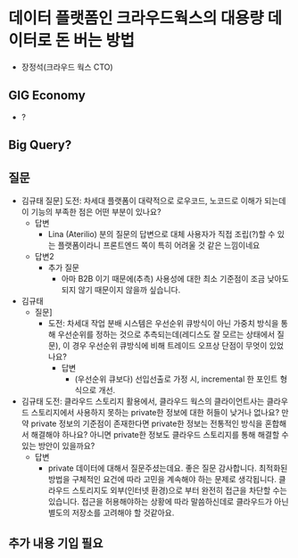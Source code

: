 # 데이터 플랫폼인 크라우드웍스의 대용량 데이터로 돈 버는 방법
 - 장정석(크라우드 웍스 CTO)

## GIG Economy
 - ?

## Big Query? 

## 질문
 - 김규태
    질문] 도전: 차세대 플랫폼이 대략적으로 로우코드, 노코드로 이해가 되는데 이 기능의 부족한 점은 어떤 부분이 있나요?
     - 답변
       - Lina (Aterilio) 분의 질문의 답변으로 대체
            ​사용자가 직접 조립(?)할 수 있는 플랫폼이라니 프론트엔드 쪽이 특히 어려울 것 같은 느낌이네요
     - 답변2
        - 추가 질문
          - 아마 B2B 이기 때문에(추측) 사용성에 대한 최소 기준점이 조금 낮아도 되지 않기 때문이지 않을까 싶습니다.
 - 김규태
   - 질문]
     - 도전: 차세대 작업 분배 시스템은 우선순위 큐방식이 아닌 가중치 방식을 통해 우선순위를 정하는 것으로 추측되는데(레디스도 잘 모르는 상태에서 질문), 이 경우 우선순위 큐방식에 비해 트레이드 오프상 단점이 무엇이 있었나요?
       - 답변
         - (우선순위 큐보다) 선입선출로 가정 시, incremental 한 포인트 형식으로 개선.  
 - 김규태
    도전: 클라우드 스토리지 활용에서, 클라우드 웍스의 클라이언트사는 클라우드 스토리지에서 사용하지 못하는 private한 정보에 대한 허들이 낮거나 없나요? 만약 private 정보의 기준점이 존재한다면 private한 정보는 전통적인 방식을 혼합해서 해결해야 하나요?
    ​아니면 private한 정보도 클라우드 스토리지를 통해 해결할 수 있는 방안이 있을까요?
     - 답변
       - private 데이터에 대해서 질문주셨는데요. 좋은 질문 감사합니다. 최적화된 방법을 구체적인 요건에 따라 고민을 계속해야 하는 문제로 생각됩니다. 클라우드 스토리지도 외부(인터넷 환경)으로 부터 완전히 접근을 차단할 수는 있습니다. 접근을 허용해야하는 상황에 따라 말씀하신데로 클라우드가 아닌 별도의 저장소를 고려해야 할 것같아요.

## 추가 내용 기입 필요